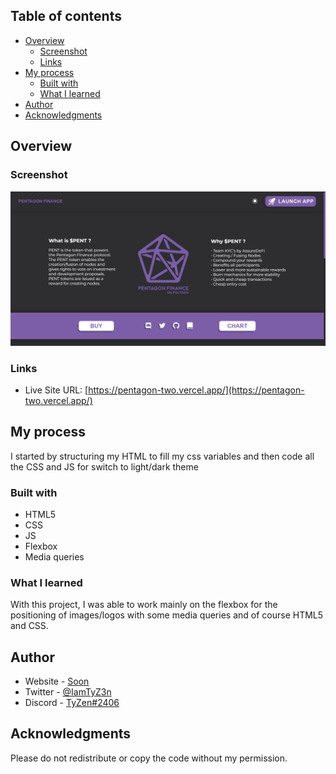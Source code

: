 ## Table of contents

- [Overview](#overview)
  - [Screenshot](#screenshot)
  - [Links](#links)
- [My process](#my-process)
  - [Built with](#built-with)
  - [What I learned](#what-i-learned)
- [Author](#author)
- [Acknowledgments](#acknowledgments)



## Overview

### Screenshot

![](./screenshot.png)


### Links

- Live Site URL: [https://pentagon-two.vercel.app/](https://pentagon-two.vercel.app/)

## My process

I started by structuring my HTML to fill my css variables and then code all the CSS and JS for switch to light/dark theme 

### Built with

- HTML5 
- CSS 
- JS
- Flexbox
- Media queries 


### What I learned

With this project, I was able to work mainly on the flexbox for the positioning of images/logos with some media queries and of course HTML5 and CSS.

## Author

- Website - [Soon](Soon)
- Twitter - [@IamTyZ3n](https://www.twitter.com/IamTyZ3n)
- Discord - [TyZen#2406](TyZen#2406)


## Acknowledgments

Please do not redistribute or copy the code without my permission.
